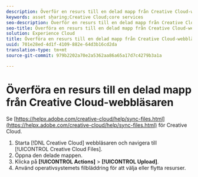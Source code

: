 ```yaml
---
description: Överför en resurs till en delad mapp från Creative Cloud-webbläsaren.
keywords: asset sharing;Creative Cloud;core services
seo-description: Överför en resurs till en delad mapp från Creative Cloud-webbläsaren.
seo-title: Överföra en resurs till en delad mapp från Creative Cloud-webbläsaren
solution: Experience Cloud
title: Överföra en resurs till en delad mapp från Creative Cloud-webbläsaren
uuid: 701e28ed-4d1f-4109-882e-64d3b16cd2da
translation-type: tm+mt
source-git-commit: 979b2202a70e2a5362aa86a65a17d7c4279b3a1a

---
```



# Överföra en resurs till en delad mapp från Creative Cloud-webbläsaren

Se [https://helpx.adobe.com/creative-cloud/help/sync-files.html](https://helpx.adobe.com/creative-cloud/help/sync-files.html) för Creative Cloud.

1. Starta [!DNL Creative Cloud] webbläsaren och navigera till [!UICONTROL Creative Cloud Files].
1. Öppna den delade mappen.
1. Klicka på **[!UICONTROL Actions]** > **[!UICONTROL Upload]**.
1. Använd operativsystemets filbläddring för att välja eller flytta resurser.
